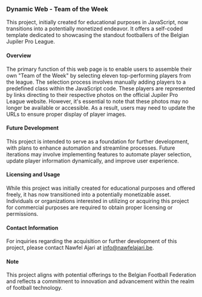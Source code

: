 ### Dynamic Web - Team of the Week

This project, initially created for educational purposes in JavaScript, now transitions into a potentially monetized endeavor. It offers a self-coded template dedicated to showcasing the standout footballers of the Belgian Jupiler Pro League. 

#### Overview
The primary function of this web page is to enable users to assemble their own "Team of the Week" by selecting eleven top-performing players from the league. The selection process involves manually adding players to a predefined class within the JavaScript code. These players are represented by links directing to their respective photos on the official Jupiler Pro League website. However, it's essential to note that these photos may no longer be available or accessible. As a result, users may need to update the URLs to ensure proper display of player images.

#### Future Development
This project is intended to serve as a foundation for further development, with plans to enhance automation and streamline processes. Future iterations may involve implementing features to automate player selection, update player information dynamically, and improve user experience. 

#### Licensing and Usage
While this project was initially created for educational purposes and offered freely, it has now transitioned into a potentially monetizable asset. Individuals or organizations interested in utilizing or acquiring this project for commercial purposes are required to obtain proper licensing or permissions. 

#### Contact Information
For inquiries regarding the acquisition or further development of this project, please contact Nawfel Ajari at info@nawfelajari.be.

#### Note
This project aligns with potential offerings to the Belgian Football Federation and reflects a commitment to innovation and advancement within the realm of football technology.
